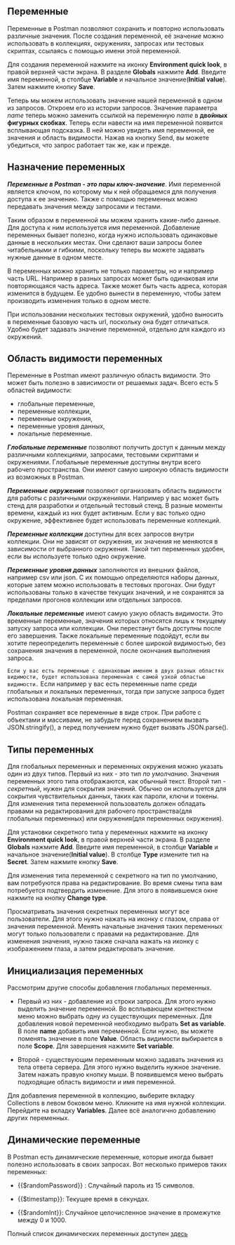 ## Переменные

Переменные в Postman позволяют сохранить и повторно использовать различные значения. После создания переменной, её значение можно использовать в коллекциях, окружениях, запросах или тестовых скриптах, ссылаясь с помощью имени этой переменной.

Для создания переменной нажмите на иконку **Environment quick look**, в правой верхней части экрана. В разделе **Globals** нажмите **Add**. Введите имя переменной, в столбце **Variable** и начальное значение(**Initial value**). Затем нажмите кнопку **Save**.

Теперь мы можем использовать значение нашей переменной в одном из запросов. Откроем его из истории запросов. Значение параметра *name* теперь можно заменить ссылкой на переменную *name* в **двойных фигурных скобках**. Теперь если навести на имя переменной появится всплывающая подсказка. В ней можно увидеть имя переменной, ее значения и область видимости. Нажав на кнопку Send, вы можете убедиться, что запрос работает так же, как и прежде.

## Назначение переменных

***Переменные в Postman - это пары ключ-значение***. Имя переменной является ключом, по которому мы к ней обращаемся для получения доступа к ее значению. Также с помощью переменных можно передавать значения между запросами и тестами.

Таким образом в переменной мы можем хранить какие-либо данные. Для доступа к ним используется имя переменной. Добавление переменных бывает полезно, когда нужно использовать одинаковые данные в нескольких местах. Они сделают ваши запросы более читабельными и гибкими, поскольку теперь вы можете задавать нужные данные в одном месте.

В переменных можно хранить не только параметры, но и например часть URL. Например в разных запросах может быть одинаковая или повторяющаяся часть адреса. Также может быть часть адреса, которая изменится в будущем. Ее удобно вынести в переменную, чтобы затем производить изменения только в одном месте.

При использовании нескольких тестовых окружений, удобно выносить в переменные базовую часть url, поскольку она будет отличаться. Удобно будет задавать значение переменной, отдельно для каждого из окружений.

## Область видимости переменных

Переменные в Postman имеют различную область видимости. Это может быть полезно в зависимости от решаемых задач. Всего есть 5 областей видимости:
- глобальные переменные,
- переменные коллекции,
- переменные окружения,
- переменные уровня данных,
- локальные переменные.

***Глобальные переменные*** позволяют получить доступ к данным между различными коллекциями, запросами, тестовыми скриптами и окружениями. Глобальные переменные доступны внутри всего рабочего пространства. Они имеют самую широкую область видимости из возможных в Postman.

***Переменные окружения*** позволяют организовать область видимости для работы с  различными окружениями. Например у вас может быть стенд для разработки и отдельный тестовый стенд. В разные моменты времени, каждый из них будет активным. Если у вас только одно окружение, эффективнее будет использовать переменные коллекций.

***Переменные коллекции*** доступны для всех запросов внутри коллекции. Они не зависят от окружения, их значения не меняются в зависимости от выбранного окружения. Такой тип переменных удобен, если вы используете только одно окружение.

***Переменные уровня данных*** заполняются из внешних файлов, например csv или json. С их помощью определяются наборы данных, которые затем можно использовать в тестовых прогонах. Они будут использованы только в качестве текущих значений, и не сохранятся за пределами прогонов коллекции или отдельных запросов.

***Локальные переменные*** имеют самую узкую область видимости. Это временные переменные, значения которых относятся лишь к текущему запуску запроса или коллекции. Они перестанут быть доступны после его завершения. Также локальные переменные подойдут, если вы хотите переопределить переменные с более широкой видимостью, без сохранения значения в переменной, после окончания выполнения запроса.

`Если у вас есть переменные с одинаковым именем в двух разных областях видимости, будет использована переменная с самой узкой областью видимости.` Если например у вас есть переменные name среди глобальных и локальных переменных, тогда при запуске запроса будет использована локальная переменная.

Postman сохраняет все переменные в виде строк. При работе с объектами и массивами, не забудьте перед сохранением вызвать JSON.stringify(), а перед получением нужно будет вызвать JSON.parse().

## Типы переменных

Для глобальных переменных и переменных окружения можно указать один из двух типов. Первый из них - это тип *по умолчанию*. Значения переменных этого типа отображаются, как обычный текст. Второй тип - *секретный*, нужен для сокрытия значений. Обычно он используется для сокрытия чувствительных данных, таких как пароли, ключи и токены. Для изменения типа переменной пользователь должен обладать правами на редактирования для рабочего пространства(для глобальных переменных) или окружения(для переменных окружения).

Для установки секретного типа у переменных нажмите на иконку **Environment quick look**, в правой верхней части экрана. В разделе **Globals** нажмите **Add**. Введите имя переменной, в столбце **Variable** и начальное значение(**Initial value**). В столбце **Type** измените тип на **Secret**. Затем нажмите кнопку **Save**.

Для изменения типа переменной с секретного на тип по умолчанию, вам потребуются права на редактирование. Во время смены типа вам потребуется подтвердить изменение. Для этого в появившемся окне нажмите на кнопку **Change type**.

Просматривать значения секретных переменных могут все пользователи. Для этого нужно нажать на иконку с глазом, справа от значения переменной. Менять начальные значения таких переменных могут только пользователи с правами на редактирование. Для изменения значения, нужно также сначала нажать на иконку с изображением глаза, а затем редактировать значение.

## Инициализация переменных

Рассмотрим другие способы добавления глобальных переменных.

- Первый из них - добавление из строки запроса. Для этого нужно выделить значение переменной. Во всплывающем контекстном меню можно выбрать одну из существующих переменных. Для добавления новой переменной необходимо выбрать **Set as variable**.
В поле **name** добавить имя переменной. Если нужно, вы можете поменять значение в поле **Value**. Область видимости выбирается в поле **Scope**. Для завершения нажмите **Set variable**.

- Второй - существующим переменным можно задавать значения из тела ответа сервера. Для этого нужно выделить нужное значение. Затем нажать правую кнопку мыши. В появившемся меню выбрать подходящие область видимости и имя переменной.

Для добавления переменной в коллекцию, выберите вкладку Collections в левом боковом меню. Кликните на имя нужной коллекции. Перейдите на вкладку **Variables**. Далее всё аналогично добавлению других переменных.

## Динамические переменные

В Postman есть динамические переменные, которые иногда бывает полезно использовать в своих запросах. Вот несколько примеров таких переменных:

- {{$randomPassword}} : Случайный пароль из 15 символов.

- {{$timestamp}}: Текущее время в секундах.

- {{$randomInt}}: Случайное целочисленное значение в промежутке между 0 и 1000.

Полный список динамических переменных доступен [здесь](<https://learning.postman.com/docs/writing-scripts/script-references/variables-list/>)
